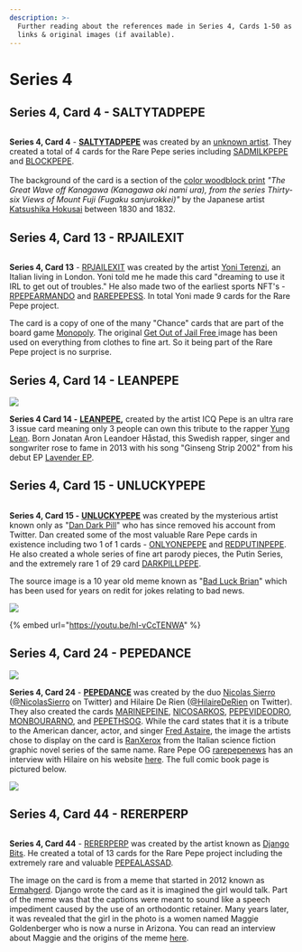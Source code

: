 ```yaml
---
description: >-
  Further reading about the references made in Series 4, Cards 1-50 as well as
  links & original images (if available).
---
```


# Series 4

## Series 4, Card 4 - SALTYTADPEPE

<figure><img src="../../../.gitbook/assets/S04 C04 - SALTYTADPEPE card and source.jpg" alt=""><figcaption></figcaption></figure>

**Series 4, Card 4** - [**SALTYTADPEPE**](https://pepe.wtf/asset/SALTYTADPEPE) was created by  an [unknown artist](https://pepe.wtf/artists/1K91tkFMHE8ZucozbBJGxHniCQfoCKRiKy). They created a total of 4 cards for the Rare Pepe series including [SADMILKPEPE](https://pepe.wtf/asset/SADMILKPEPE) and [BLOCKPEPE](https://pepe.wtf/asset/BLOCKPEPE).\
\
The background of the card is a section of the [color woodblock print](https://ukiyo-e.org/image/aic/99030\_512676) _"The Great Wave off Kanagawa (Kanagawa oki nami ura), from the series Thirty-six Views of Mount Fuji (Fugaku sanjurokkei)"_ by the Japanese artist [Katsushika Hokusai](https://en.wikipedia.org/wiki/Hokusai) between 1830 and 1832.&#x20;

## Series 4, Card 13 - RPJAILEXIT

<figure><img src="../../../.gitbook/assets/S04 C13 - RPJAILEXIT card and source.jpg" alt=""><figcaption></figcaption></figure>

**Series 4, Card 13** - [RPJAILEXIT](https://pepe.wtf/asset/RPJAILEXIT) was created by the artist [Yoni Terenzi](https://pepe.wtf/artists/Yoni-Terenzi), an Italian living in London. Yoni told me he made this card "dreaming to use it IRL to get out of troubles." He also made two of the earliest sports NFT's - [RPEPEARMANDO](https://pepe.wtf/asset/RPEPEARMANDO) and [RAREPEPESS](https://pepe.wtf/asset/RAREPEPESS). In total Yoni made 9 cards for the Rare Pepe project.

The card is a copy of one of the many "Chance" cards that are part of the board game [Monopoly](https://en.wikipedia.org/wiki/Monopoly\_\(game\)). The original [Get Out of Jail Free ](https://monopoly.fandom.com/wiki/Get\_out\_of\_Jail\_Free\_\(card\))image has been used on everything from clothes to fine art. So it being part of the Rare Pepe project is no surprise. &#x20;

## Series 4, Card 14 - LEANPEPE

![](<../../../.gitbook/assets/S04 C14 - LEANPEPE card and source.jpg>)

**Series 4 Card 14 -** [**LEANPEPE**](https://pepe.wtf/asset/LEANPEPE)**,** created by the artist ICQ Pepe is an ultra rare 3 issue card meaning only 3 people can own this tribute to the rapper [Yung Lean](https://en.wikipedia.org/wiki/Yung\_Lean). Born Jonatan Aron Leandoer Håstad, this Swedish rapper, singer and songwriter rose to fame in 2013 with his song "Ginseng Strip 2002" from his debut EP [Lavender EP](https://en.wikipedia.org/wiki/Lavender\_EP).

## Series 4, Card 15 - UNLUCKYPEPE

<figure><img src="../../../.gitbook/assets/UNLUCKYPEPE.gif" alt=""><figcaption></figcaption></figure>

**Series 4, Card 15 -** [**UNLUCKYPEPE**](https://pepe.wtf/asset/UNLUCKYPEPE) was created by the mysterious artist known only as "[Dan Dark Pill](https://pepe.wtf/artists/DanDarkPill)" who has since removed his account from Twitter. Dan created some of the most valuable Rare Pepe cards in existence including two 1 of 1 cards - [ONLYONEPEPE](https://pepe.wtf/asset/ONLYONEPEPE) and [REDPUTINPEPE](https://pepe.wtf/asset/REDPUTINPEPE). He also created a whole series of fine art parody pieces, the Putin Series, and the extremely rare 1 of 29 card [DARKPILLPEPE](https://pepe.wtf/asset/DARKPILLPEPE).&#x20;

The source image is a 10 year old meme known as "[Bad Luck Brian](https://knowyourmeme.com/memes/bad-luck-brian)" which has been used for years on redit for jokes relating to bad news.

![](<../../../.gitbook/assets/brian 33.jpg>)

{% embed url="https://youtu.be/hl-vCcTENWA" %}

## Series 4, Card 24 - PEPEDANCE

![](<../../../.gitbook/assets/S04 C24 - PEPEDANCE source and card.jpg>)

**Series 4, Card 24** - [**PEPEDANCE**](https://pepe.wtf/asset/PEPEDANCE) was created by the duo [Nicolas Sierro](https://pepe.wtf/artists/Nicolas-Sierro) ([@NicolasSierro](https://twitter.com/NicolasSierro) on Twitter) and Hilaire De Rien ([@HilaireDeRien](https://twitter.com/HilaireDeRien) on Twitter). They also created the cards [MARINEPEINE](https://pepe.wtf/asset/MARINEPEINE), [NICOSARKOS](https://pepe.wtf/asset/NICOSARKOS), [PEPEVIDEODRO](https://pepe.wtf/asset/PEPEVIDEODRO), [MONBOURARNO](https://pepe.wtf/asset/MONBOURARNO), and [PEPETHSOG](https://pepe.wtf/asset/PEPETHESOG). While the card states that it is a tribute to the American dancer, actor, and singer [Fred Astaire](https://en.wikipedia.org/wiki/Fred\_Astaire), the image the artists chose to display on the card is [RanXerox](https://en.wikipedia.org/wiki/RanXerox) from the Italian science fiction graphic novel series of the same name.  Rare Pepe OG [rarepepenews](https://twitter.com/rarepepenews) has an interview with Hilaire on his website [here](http://rarepepenews.com/card-creator-interviews/hilaire-de-rien/). The full comic book page is pictured below.

![](<../../../.gitbook/assets/S04  C24 - PEPEDANCE comic page.jpg>)

## Series 4, Card 44 - RERERPERP

<figure><img src="../../../.gitbook/assets/S04 C44 - RERERPERP card and source.jpg" alt=""><figcaption></figcaption></figure>

**Series 4, Card 44** - [RERERPERP](https://pepe.wtf/asset/RERERPERP) was created by the artist known as [Django Bits](https://pepe.wtf/artists/Django-Bits). He created a total of 13 cards for the Rare Pepe project including the extremely rare and valuable [PEPEALASSAD](https://pepe.wtf/asset/PEPEALASSAD).&#x20;

The image on the card is from a meme that started in 2012 known as [Ermahgerd](https://knowyourmeme.com/memes/ermahgerd). Django wrote the card as it is imagined the girl would talk. Part of the meme was that the captions were meant to sound like a speech impediment caused by the use of an orthodontic retainer. Many years later, it was revealed that the girl in the photo is a women named Maggie Goldenberger who is now a nurse in Arizona. You can read an interview about Maggie and the origins of the meme [here](https://knowyourmeme.com/editorials/interviews/maggie-goldenberger-reflects-on-her-experience-becoming-the-ermahgerd-meme-and-why-she-ultimately-learned-to-love-it).&#x20;

